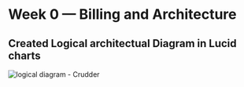 # Week 0 — Billing and Architecture

## Created Logical architectual Diagram in Lucid charts  

![logical diagram - Crudder]([_docs/assets/budgetscreen.png](https://github.com/Devoteng1/aws-bootcamp-cruddur-2023/blob/main/_docs/assets/cruddur-banner.jpg))
